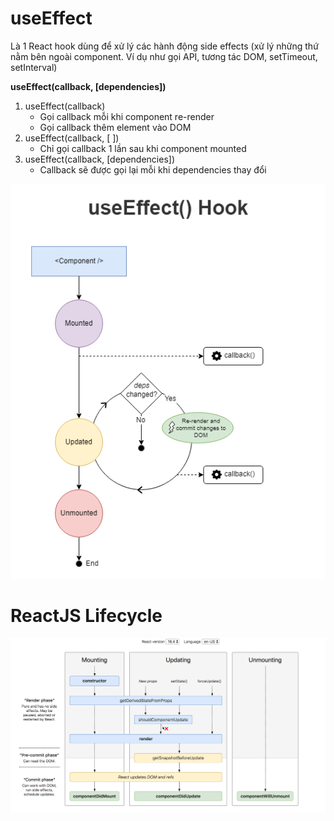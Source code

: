 # useEffect

Là 1 React hook dùng để xử lý các hành động side effects (xử lý những thứ nằm bên ngoài component. Ví dụ như gọi API, tương tác DOM, setTimeout, setInterval)

**useEffect(callback, [dependencies])**

1. useEffect(callback)
   - Gọi callback mỗi khi component re-render
   - Gọi callback thêm element vào DOM
2. useEffect(callback, [ ])
   - Chỉ gọi callback 1 lần sau khi component mounted
3. useEffect(callback, [dependencies])
   - Callback sẽ được gọi lại mỗi khi dependencies thay đổi

![alt text](image.png)

# ReactJS Lifecycle

![alt text](image-1.png)

